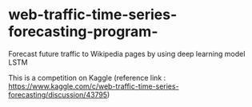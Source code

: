 # web-traffic-time-series-forecasting-program-
Forecast future traffic to Wikipedia pages by using deep learning model LSTM 

This is a competition on Kaggle 
(reference link : https://www.kaggle.com/c/web-traffic-time-series-forecasting/discussion/43795)

